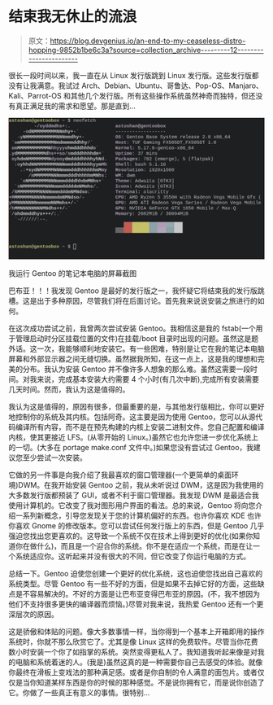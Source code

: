 # 结束我无休止的流浪

> 原文：<https://blog.devgenius.io/an-end-to-my-ceaseless-distro-hopping-9852b1be6c3a?source=collection_archive---------12----------------------->

很长一段时间以来，我一直在从 Linux 发行版跳到 Linux 发行版。这些发行版都没有让我满意。我试过 Arch、Debian、Ubuntu、哥鲁达、Pop-OS、Manjaro、Kali、Parrot-OS 和其他几个发行版。所有这些操作系统虽然神奇而独特，但还没有真正满足我的需求和愿望。那是直到…

![](img/1b3f99b87fb1c3d63c80137724985c80.png)

我运行 Gentoo 的笔记本电脑的屏幕截图

巴布亚！！！我发现 Gentoo 是最好的发行版之一，我怀疑它将结束我的发行版跳槽。这是出于多种原因，尽管我们将在后面讨论。首先我来说说安装之旅进行的如何。

在这次成功尝试之前，我曾两次尝试安装 Gentoo。我相信这是我的 fstab(一个用于管理启动时分区挂载位置的文件)在挂载/boot 目录时出现的问题。虽然这是题外话。这一次，我能够顺利地安装它。有一些困难，特别是让它在我的笔记本电脑屏幕和外部显示器之间无缝切换。虽然据我所知，在这一点上，这是我的理想和完美的分布。我认为安装 Gentoo 并不像许多人想象的那么难。虽然这需要一段时间。对我来说，完成基本安装大约需要 4 个小时(有几次中断),完成所有安装需要几天时间。然而，我认为这是值得的。

我认为这是值得的，原因有很多，但最重要的是，与其他发行版相比，你可以更好地控制你的系统及其内核。包括阿奇。这主要是因为使用 Gentoo，您可以从源代码编译所有内容，而不是在预先构建的内核上安装二进制文件。您自己配置和编译内核，使其更接近 LFS。(从零开始的 Linux。)虽然它也允许您进一步优化系统上的一切。(大多在 portage make.conf 文件中。)如果您没有尝试过 Gentoo，我建议您至少尝试一次安装。

它做的另一件事是向我介绍了我最喜欢的窗口管理器(一个更简单的桌面环境)DWM。在我开始安装 Gentoo 之前，我从未听说过 DWM，这是因为我使用的大多数发行版都预装了 GUI，或者不利于窗口管理器。我发现 DWM 是最适合我使用计算机的。它改变了我对图形用户界面的看法。总的来说，Gentoo 将向您介绍一系列新概念，引导您发现关于您的计算机偏好的东西。也许你喜欢 KDE 也许你喜欢 Gnome 的修改版本。您可以尝试任何发行版上的东西，但是 Gentoo 几乎强迫您找出您更喜欢的。这导致一个系统不仅在技术上得到更好的优化(如果你知道你在做什么)，而且是一个迎合你的系统。你不是在适应一个系统，而是在让一个系统适应你。这听起来并没有很大的不同，但它改变了你运行电脑的方式。

总结一下。Gentoo 迫使您创建一个更好的优化系统，这也迫使您找出自己喜欢的系统类型。尽管 Gentoo 有一些不好的方面，但是如果不去掉它好的方面，这些缺点是不容易解决的。不好的方面是让巴布亚变得巴布亚的原因。(不，我不想因为他们不支持很多更快的编译器而烦恼。)尽管对我来说，我热爱 Gentoo 还有一个更深层次的原因。

这是骄傲和体贴的问题。像大多数事情一样，当你得到一个基本上开箱即用的操作系统时，你就不那么欣赏它了。尤其是像 Linux 这样的免费软件。尽管当你花费数小时安装一个你了如指掌的系统。突然变得更私人了。我知道我听起来像是对我的电脑和系统着迷的人。(我是)虽然这真的是一种需要你自己去感受的体验。就像你最终在滑板上变戏法的那种满足感。或者是你自制的令人满意的面包片。或者仅仅是当你知道某样东西是你的时候的那种感觉。不是说你拥有它，而是说你创造了它。你做了一些真正有意义的事情。很特别…